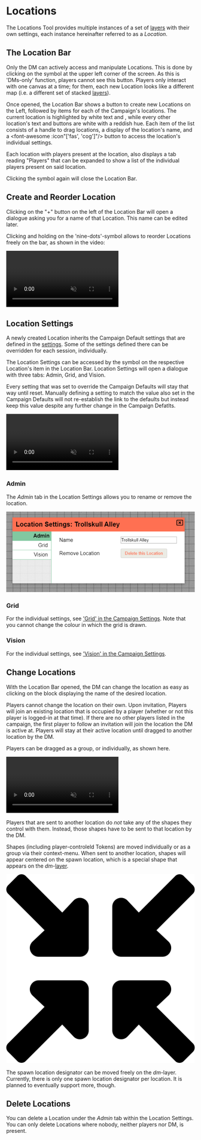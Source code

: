 # Locations

The Locations Tool provides multiple instances of a set of [layers](/docs/dm/layers/) with their own settings, each instance hereinafter referred to as a *Location*.

## The Location Bar
Only the DM can actively access and manipulate Locations.
This is done by clicking on the <font-awesome :icon="['far', 'compass']"/> symbol at the upper left corner of the screen.
As this is 'DMs-only' function, players cannot see this button.
Players only interact with one canvas at a time; for them, each new Location looks like a different map (i.e. a different set of stacked [layers](/docs/dm/layers/)).

Once opened, the Location Bar shows a button to create new Locations on the Left, followed by items for each of the Campaign's locations.
The current location is highlighted by white text and <font-awesome :icon="['fas', 'cog']"/>, while every other location's text and buttons are white with a reddish hue.
Each item of the list consists of a handle to drag locations, a display of the location's name, and a <font-awesome :icon"['fas', 'cog']"/> button to access the location's individual settings.

Each location with players present at the location, also displays a tab reading "Players" that can be expanded to show a list of the individual players present on said location.

Clicking the <font-awesome :icon="['far', 'compass']"/> symbol again will close the Location Bar.

## Create and Reorder Location
Clicking on the "+" button on the left of the Location Bar will open a dialogue asking you for a name of that Location.
This name can be edited later.

Clicking and holding on the 'nine-dots'-symbol allows to reorder Locations freely on the bar, as shown in the video:

<video autoplay loop muted style="max-width: 750px;">
   <source src="/assets/0.20.0/location-rearrange.webm" type="video/webm">
   <source src="/assets/0.20.0/location-rearrange.mp4" type="video/mp4">
</video>

## Location Settings
A newly created Location inherits the Campaign Default settings that are defined in the [settings](/docs/dm/settings/).
Some of the settings defined there can be overridden for each session, individually.

The Location Settings can be accessed by the <font-awesome :icon="['fas', 'cog']"/> symbol on the respective Location's item in the Location Bar.
Location Settings will open a dialogue with three tabs: Admin, Grid, and Vision.

Every setting that was set to override the Campaign Defaults will stay that way until reset.
Manually defining a setting to match the value also set in the Campaign Defaults will not re-establish the link to the defaults but instead keep this value despite any further change in the Campaign Defatlts.

<video autoplay loop muted style="max-width: 750px;">
   <source src="/assets/0.20.0/settings.webm" type="video/webm">
   <source src="/assets/0.20.0/settings.mp4" type="video/mp4">
</video>

### Admin
The *Admin* tab in the Location Settings allows you to rename or remove the location.

![](/blog/2020-05-10-release-0.20.0/rename-location.png)

### Grid
For the individual settings, see ['Grid' in the Campaign Settings](/docs/dm/settings/#grid).
Note that you cannot change the colour in which the grid is drawn. 

### Vision
For the individual settings, see ['Vision' in the Campaign Settings](/docs/dm/settings/#vision).

## Change Locations
With the Location Bar opened, the DM can change the location as easy as clicking on the block displaying the name of the desired location.

Players cannot change the location on their own.
Upon invitation, Players will join an existing location that is occupied by a player (whether or not this player is logged-in at that time).
If there are no other players listed in the campaign, the first player to follow an invitation will join the location the DM is active at.
Players will stay at their active location until dragged to another location by the DM.

Players can be dragged as a group, or individually, as shown here.

<video autoplay loop muted style="max-width: 750px;">
   <source src="/assets/0.20.0/location-move.webm" type="video/webm">
   <source src="/assets/0.20.0/location-move.mp4" type="video/mp4">
</video>

Players that are sent to another location do *not* take any of the shapes they control with them.
Instead, those shapes have to be sent to that location by the DM.

Shapes (including player-controleld Tokens) are moved individually or as a group via their context-menu.
When sent to another location, shapes will appear centered on the spawn location, which is a special shape that appears on the *dm*-[layer](/docs/dm/layers/#dm).

![Spawn Location Designator](spawn.png)

The spawn location designator can be moved freely on the *dm*-layer.
Currently, there is only one spawn location designator per location.
It is planned to eventually support more, though.

## Delete Locations
You can delete a Location under the *Admin* tab within the Location Settings.
You can only delete Locations where nobody, neither players nor DM, is present. 
